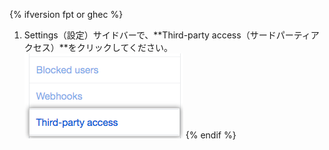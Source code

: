 {% ifversion fpt or ghec %}
  1. Settings（設定）サイドバーで、**Third-party access（サードパーティアクセス）**をクリックしてください。 ![左のサイドバーの{% data variables.product.prodname_oauth_app %}アクセスタブ](/assets/images/help/settings/settings-sidebar-third-party-access.png)
{% endif %}
